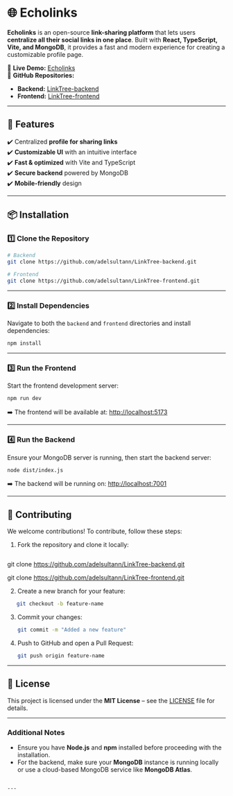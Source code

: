 
# 🌐 **Echolinks**

**Echolinks** is an open-source **link-sharing platform** that lets users **centralize all their social links in one place**. Built with **React, TypeScript, Vite, and MongoDB**, it provides a fast and modern experience for creating a customizable profile page.

🔗 **Live Demo:** [Echolinks](https://www.echolinks.live/)  
📂 **GitHub Repositories:**  
- **Backend:** [LinkTree-backend](https://github.com/adelsultann/LinkTree-backend)  
- **Frontend:** [LinkTree-frontend](https://github.com/adelsultann/LinkTree-frontend)

---

## 🚀 **Features**

✔️ Centralized **profile for sharing links**  
✔️ **Customizable UI** with an intuitive interface  
✔️ **Fast & optimized** with Vite and TypeScript  
✔️ **Secure backend** powered by MongoDB  
✔️ **Mobile-friendly** design  

---

## 📦 **Installation**

### **1️⃣ Clone the Repository**

```bash
# Backend
git clone https://github.com/adelsultann/LinkTree-backend.git

# Frontend
git clone https://github.com/adelsultann/LinkTree-frontend.git
```

---

### **2️⃣ Install Dependencies**

Navigate to both the `backend` and `frontend` directories and install dependencies:

```bash
npm install
```

---

### **3️⃣ Run the Frontend**

Start the frontend development server:

```bash
npm run dev
```

➡️ The frontend will be available at: [http://localhost:5173](http://localhost:5173)

---

### **4️⃣ Run the Backend**

Ensure your MongoDB server is running, then start the backend server:

```bash
node dist/index.js
```

➡️ The backend will be running on: [http://localhost:7001](http://localhost:7001)

---

## 🤝 **Contributing**

We welcome contributions! To contribute, follow these steps:

1. Fork the repository and clone it locally:
   ```bash
  git clone https://github.com/adelsultann/LinkTree-backend.git

git clone https://github.com/adelsultann/LinkTree-frontend.git

   


2. Create a new branch for your feature:
```bash
   git checkout -b feature-name

```


3. Commit your changes:
   ```bash
   git commit -m "Added a new feature"
   ```

4. Push to GitHub and open a Pull Request:
   ```bash
   git push origin feature-name
   ```

---

## 📜 **License**

This project is licensed under the **MIT License** – see the [LICENSE](https://github.com/adelsultann/LinkTree-backend/blob/main/LICENSE) file for details.

---

### **Additional Notes**
- Ensure you have **Node.js** and **npm** installed before proceeding with the installation.
- For the backend, make sure your **MongoDB** instance is running locally or use a cloud-based MongoDB service like **MongoDB Atlas**.
```

---
